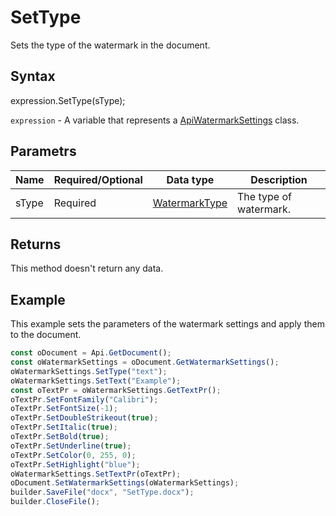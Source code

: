 # SetType

Sets the type of the watermark in the document.

## Syntax

expression.SetType(sType);

`expression` - A variable that represents a [ApiWatermarkSettings](../ApiWatermarkSettings.md) class.

## Parametrs
| **Name** | **Required/Optional** | **Data type** | **Description** |
| ------------- | ------------- | ------------- | ------------- |
| sType | Required | [WatermarkType](../../../Enumerations/WatermarkType.md) | The type of watermark. |


## Returns

This method doesn't return any data.

## Example

This example sets the parameters of the watermark settings and apply them to the document.

```javascript
const oDocument = Api.GetDocument();
const oWatermarkSettings = oDocument.GetWatermarkSettings();
oWatermarkSettings.SetType("text");
oWatermarkSettings.SetText("Example");
const oTextPr = oWatermarkSettings.GetTextPr();
oTextPr.SetFontFamily("Calibri");
oTextPr.SetFontSize(-1);
oTextPr.SetDoubleStrikeout(true);
oTextPr.SetItalic(true);
oTextPr.SetBold(true);
oTextPr.SetUnderline(true);
oTextPr.SetColor(0, 255, 0);
oTextPr.SetHighlight("blue");
oWatermarkSettings.SetTextPr(oTextPr);
oDocument.SetWatermarkSettings(oWatermarkSettings);
builder.SaveFile("docx", "SetType.docx");
builder.CloseFile();
```